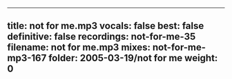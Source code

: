 
---
title: not for me.mp3
vocals: false
best: false
definitive: false
recordings: not-for-me-35
filename: not for me.mp3
mixes: not-for-me-mp3-167
folder: 2005-03-19/not for me
weight: 0
---
